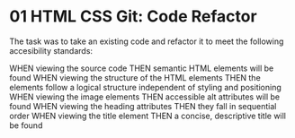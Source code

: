 # 01 HTML CSS Git: Code Refactor

The task was to take an existing code and refactor it to meet the following accesibility standards:

WHEN viewing the source code
THEN semantic HTML elements will be found
WHEN viewing the structure of the HTML elements
THEN the elements follow a logical structure independent of styling and positioning
WHEN viewing the image elements
THEN accessible alt attributes will be found
WHEN viewing the heading attributes
THEN they fall in sequential order
WHEN viewing the title element
THEN a concise, descriptive title will be found